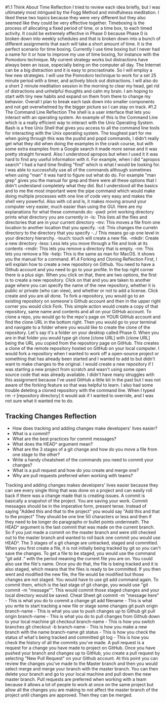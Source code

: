 #1.1 Think About Time Reflection
I tried to review each idea briefly, but I was ultimately most intrigued by the Fogg Method and mindfulness meditation. I liked these two topics because they were very different but they also seemed like they could be very effective together.
Timeboxing is the process of allocating a fixed period of time, or a time box, to each timed activity. It could be extremely effective in Phase 0 because Phase 0 is broken down into weekly schedules and that is broken down into a bunch of different assignments that each will take a short amount of time. It is the perfect scenario for time boxing.
Currently I use time boxing but I never had a name for it or how to improve my use of time boxing, for instance with the Pomodoro technique. My current strategy works but distractions have always been an issue, especially being on the computer all day. The Internet can be a big distraction and it is easy to procrastinate.
So I will employ a few new strategies. I will use the Pomodoro technique to work for a set 25 minute period with a timer, and actively block out distractions. I will also do a short 2 minute meditation session in the morning to clear my head, get rid of distractions and unhelpful thoughts and calm my brain.
I am hoping to start with tiny new habits and expand on them from there to change my behavior. Overall I plan to break each task down into smaller components and not get overwhelmed by the bigger picture so I can stay on track.
#1.2 The Command Line Reflection
The shell is a user interface that lets you interact with an operating system. An example of this is the Command Line which is a really efficient way to interact with the Unix Operating System. Bash is a free Unix Shell that gives you access to all the command line tools for interacting with the Unix operating system.
The toughest part for me when going through this was the pushd and popd commands, I didn't really get what they did when doing the examples in the crash course, but with some extra examples from a Google search it made more sense and it was pretty straight forward. Also I understood apropos but when I used it it was hard to find any useful information with it. For example, when I did "apropos search" I had a hard time finding "find" which is what I would be looking for.
I was able to successfully use all of the commands although sometimes when using "man" it was hard to figure out what do do. For example "man grep" gives you the manual for grep and there were all these options that I didn't understand completely what they did.  But I understood all the basics and to me the most important were the pipe command which would make doing multiple processes with one line of code very easy and makes the shell very powerful. Also with cd and ls, it makes moving around your computer very easier, much easier than using the GUI.
Here are my explanations for what these commands do:
-pwd: print working directory prints what directory you are currently in
-ls: This lists all the files and directories that are in your current directory
-mv: This moves a file from one location to another location that you specify.
-cd: This changes the curretn directory to the directory that you specify
-../ This means go up one level in your directory hierarchy.
-touch: touch will create a new file.
-mkdir: Create a new directory
-less: Less lets you move through a file and look at its contents
-rmdir: This lets you remove a directory that is empty.
-rm: This lets you remove a file
-help: This is the same as man for MacOS. It shows you the manual for a command.
#1.4 Forking and Cloning Reflection
First, I will explain how to create a new repository on Github. You need to have a Github account and you need to go to your profile. In the top right corner there is a plus sign. When you click on that, there are two options, the first is to create a new repository. Click on that and you are taken to another page where you can specify the name of the new repository, whether it is public or private (who can view), and whether or not to add a license. Click create and you are all done.
To fork a repository, you would go to an existing repository on someone's Github account and then in the upper right corner you would click Fork. This simple action would create a copy of that repository, same name and contents and all on your GitHub account.
To clone a repo, you would go to the repo's page on YOUR GitHub account and find the clone URL in the bottom right. Then you would go to your terminal and navigate to a folder where you would like to create the clone of the repository. Let's say it's a folder on your desktop called Phase 0. When you are in that folder you would type git clone [clone URL] with [clone URL] being the URL you copied from the repository page on GitHub. This creates a clone of the remote repository hosted on GitHub on your local computer.
I would fork a repository when I wanted to work off a open-source project or something that has already been started and I wanted to add to but didn't want to make changes to the original. I would create a new repository if I was starting a new project from scratch and wasn't using some open source code that was already available.
I didn't have many struggles with this assignment because I've used GitHub a little bit in the past but I was not aware of the forking feature so that was helpful to learn. I also had some trouble deleting a cloned repository with the command line. When I typed rm -r [repository directory] it would ask if I wanted to override, and I was not sure what it wanted me to do.
## Tracking Changes Reflection

- How does tracking and adding changes make developers' lives easier?
- What is a commit?
- What are the best practices for commit messages?
- What does the HEAD^ argument mean?
- What are the 3 stages of a git change and how do you move a file from one stage to the other?
- Write a handy cheatsheet of the commands you need to commit your changes?
- What is a pull request and how do you create and merge one?
- Why are pull requests preferred when working with teams?

Tracking and adding changes makes developers' lives easier because they can see every single thing that was done on a project and can easily roll back if there was a change made that is creating issues.
A commit is basically a snapshot of the project. You are saving your work.
Commit messages should be in the imperative form, present tense. Instead of saying "Added this and that to the project" you would say "Add this and that to the project" They should be one line 50 characters or less and then if they need to be longer do paragraphs or bullet points underneath.
The HEAD^ argument is the last commit that was made on the current branch. So if you just made a commit on the master branch and were still checked out to the master branch and wanted to roll back one commit you would use HEAD^.
The 3 stages of a git change are untracked, staged and committed. When you first create a file, it is not initially being tracked by git so you can't save the changes. To get a file to be staged, you would use the command "git add ." with the period meaning the current file you are on. You could also use the file's name. Once you do that, the file is being tracked and it is also staged, which means that the files is ready to be committed. If you then went and modified the new file, the file would be modified but those changes are not staged. You would have to use git add command again. To commit them, which is the last stage of git change, you would use "git commit -m "message"". This would commit those staged changes and your local directory would be saved.
Cheat Sheet
git commit -m "message here" - This is what you do to commit a change
git add filename - This is what you write to start tracking a new file or stage some changes
git push origin branch-name - This is what you use to push changes up to Github
git pull origin branch-name - This is what you do to pull changes from Github down to your local machine
git checkout branch-name - This is how you switch branches
git checkout -b branch-name - This is how you make a new branch with the name branch-name
git status - This is how you check the status of what's being tracked and committed
git log - This is how you check the history of all the commits you've made.
A pull request is a request for a change you have made to project on GitHub. Once you have pushed your branch and changes up to GitHub, you create a pull request by selecting "New Pull Request" on your Github account. At this point you can review the changes you've made to the Master branch and then you would select merge and merge your branch with the master branch. You can then delete your branch and go to your local machine and pull down the new master branch.
Pull requests are preferred when working with a team because it allows a lot of people to work at once on the same project but allow all the changes you are making to not affect the master branch of the project until changes are approved. Then they can be merged.